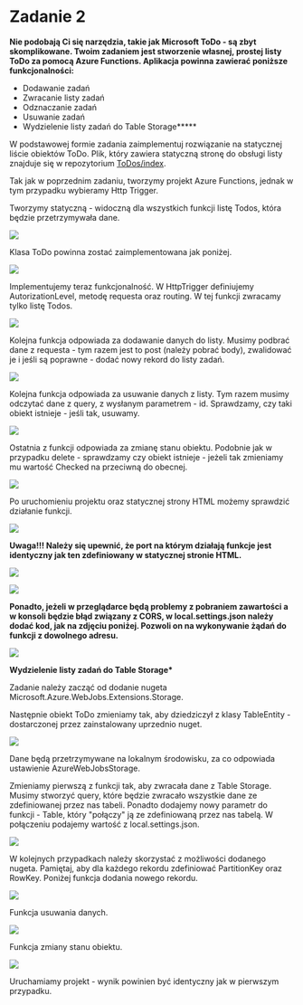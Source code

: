 # Zadanie 2

**Nie podobają Ci się narzędzia, takie jak Microsoft ToDo - są zbyt skomplikowane. Twoim zadaniem jest stworzenie własnej, prostej listy ToDo za pomocą Azure Functions. Aplikacja powinna zawierać poniższe funkcjonalności:**

* Dodawanie zadań
* Zwracanie listy zadań
* Odznaczanie zadań
* Usuwanie zadań
* Wydzielenie listy zadań do Table Storage**\***

W podstawowej formie zadania zaimplementuj rozwiązanie na statycznej liście obiektów ToDo. Plik, który zawiera statyczną stronę do obsługi listy znajduje się w repozytorium [ToDos/index](https://raw.githubusercontent.com/akademia-azure/AzureServerlessWorkshops/master/ToDos/index.html).

Tak jak w poprzednim zadaniu, tworzymy projekt Azure Functions, jednak w tym przypadku wybieramy Http Trigger.

Tworzymy statyczną - widoczną dla wszystkich funkcji listę Todos, która będzie przetrzymywała dane.

![](../../.gitbook/assets/image%20%2820%29.png)

Klasa ToDo powinna zostać zaimplementowana jak poniżej.

![](../../.gitbook/assets/image%20%2815%29.png)

Implementujemy teraz funkcjonalność. W HttpTrigger definiujemy AutorizationLevel, metodę requesta oraz routing. W tej funkcji zwracamy tylko listę Todos.

![](../../.gitbook/assets/image%20%289%29.png)

Kolejna funkcja odpowiada za dodawanie danych do listy. Musimy podbrać dane z requesta - tym razem jest to post \(należy pobrać body\), zwalidować je i jeśli są poprawne - dodać nowy rekord do listy zadań.

![](../../.gitbook/assets/image%20%2811%29.png)

Kolejna funkcja odpowiada za usuwanie danych z listy. Tym razem musimy odczytać dane z query, z wysłanym parametrem - id. Sprawdzamy, czy taki obiekt istnieje - jeśli tak, usuwamy.

![](../../.gitbook/assets/image%20%281%29.png)

Ostatnia z funkcji odpowiada za zmianę stanu obiektu. Podobnie jak w przypadku delete - sprawdzamy czy obiekt istnieje - jeżeli tak zmieniamy mu wartość Checked na przeciwną do obecnej.

![](../../.gitbook/assets/image%20%286%29.png)

Po uruchomieniu projektu oraz statycznej strony HTML możemy sprawdzić działanie funkcji.

![](../../.gitbook/assets/image%20%284%29.png)

**Uwaga!!! Należy się upewnić, że port na którym działają funkcje jest identyczny jak ten zdefiniowany w statycznej stronie HTML.**

![](../../.gitbook/assets/image%20%2813%29.png)

![](../../.gitbook/assets/image%20%285%29.png)

**Ponadto, jeżeli w przeglądarce będą problemy z pobraniem zawartości a w konsoli będzie błąd związany z CORS, w local.settings.json należy dodać kod, jak na zdjęciu poniżej. Pozwoli on na wykonywanie żądań do funkcji z dowolnego adresu.**

![](../../.gitbook/assets/image%20%2831%29.png)

**Wydzielenie listy zadań do Table Storage\***

Zadanie należy zacząć od dodanie nugeta Microsoft.Azure.WebJobs.Extensions.Storage.

Następnie obiekt ToDo zmieniamy tak, aby dziedziczył z klasy TableEntity - dostarczonej przez zainstalowany uprzednio nuget.

![](../../.gitbook/assets/image%20%2824%29.png)

Dane będą przetrzymywane na lokalnym środowisku, za co odpowiada ustawienie AzureWebJobsStorage.

Zmieniamy pierwszą z funkcji tak, aby zwracała dane z Table Storage. Musimy stworzyć query, które będzie zwracało wszystkie dane ze zdefiniowanej przez nas tabeli. Ponadto dodajemy nowy parametr do funkcji - Table, który "połączy" ją ze zdefiniowaną przez nas tabelą. W połączeniu podajemy wartość z local.settings.json.

![](../../.gitbook/assets/image%20%2832%29.png)

W kolejnych przypadkach należy skorzystać z możliwości dodanego nugeta. Pamiętaj, aby dla każdego rekordu zdefiniować PartitionKey oraz RowKey. Poniżej funkcja dodania nowego rekordu.

![](../../.gitbook/assets/image%20%2812%29.png)

Funkcja usuwania danych.

![](../../.gitbook/assets/image%20%2829%29.png)

Funkcja zmiany stanu obiektu.

![](../../.gitbook/assets/image%20%2828%29.png)

Uruchamiamy projekt - wynik powinien być identyczny jak w pierwszym przypadku.

